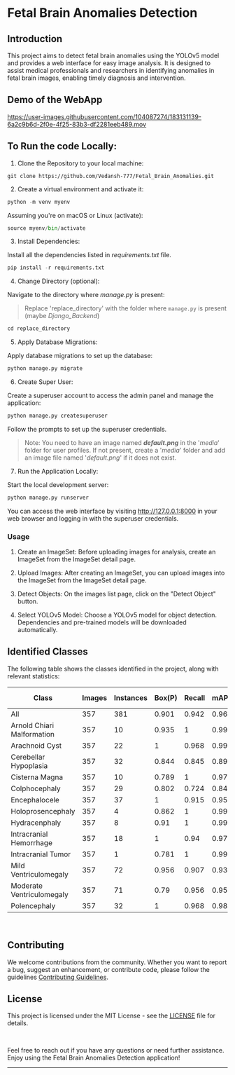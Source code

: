 # Fetal Brain Anomalies Detection

## Introduction

This project aims to detect fetal brain anomalies using the YOLOv5 model and provides a web interface for easy image analysis. It is designed to assist medical professionals and researchers in identifying anomalies in fetal brain images, enabling timely diagnosis and intervention.

## Demo of the WebApp

<https://user-images.githubusercontent.com/104087274/183131139-6a2c9b6d-2f0e-4f25-83b3-df2281eeb489.mov>

## To Run the code Locally:

1. Clone the Repository to your local machine:

```shell
git clone https://github.com/Vedansh-777/Fetal_Brain_Anomalies.git
```
2. Create a virtual environment and activate it:

```python
python -m venv myenv 
```
Assuming you're on  macOS or Linux (activate):
```python
source myenv/bin/activate 
```

3. Install Dependencies:

Install all the dependencies listed in _requirements.txt_ file.
```python
pip install -r requirements.txt
```

4. Change Directory (optional):

Navigate to the directory where _manage.py_ is present:
> Replace 'replace_directory' with the folder where `manage.py` is present (maybe _Django_Backend_)
```python
cd replace_directory
```

5. Apply Database Migrations:

Apply database migrations to set up the database:
```python
python manage.py migrate
```

6. Create Super User:

Create a superuser account to access the admin panel and manage the application:
```python
python manage.py createsuperuser
```
Follow the prompts to set up the superuser credentials.
> Note: You need to have an image named _**default.png**_ in the '_media_' folder for user profiles. If not present, create a '_media_' folder and add an image file named '_default.png_' if it does not exist.


7. Run the Application Locally:

Start the local development server:
```python
python manage.py runserver
```
You can access the web interface by visiting http://127.0.0.1:8000 in your web browser and logging in with the superuser credentials.


### Usage

1. Create an ImageSet: Before uploading images for analysis, create an ImageSet from the ImageSet detail page.

2. Upload Images: After creating an ImageSet, you can upload images into the ImageSet from the ImageSet detail page.

3. Detect Objects: On the images list page, click on the "Detect Object" button.

4. Select YOLOv5 Model: Choose a YOLOv5 model for object detection. Dependencies and pre-trained models will be downloaded automatically.


## Identified Classes

The following table shows the classes identified in the project, along with relevant statistics:

| Class                      | Images | Instances | Box(P) | Recall | mAP50 | mAP50-95 | Mask(P) | Recall | mAP50 | mAP50-95 |
| -------------------------- | ------ | --------- | ------ | ------ | ----- | -------- | ------- | ------ | ----- | -------- |
| All                        | 357    | 381       | 0.901  | 0.942  | 0.962 | 0.637    | 0.896   | 0.935  | 0.957 | 0.55     |
| Arnold Chiari Malformation | 357    | 10        | 0.935  | 1      | 0.995 | 0.679    | 0.935   | 1      | 0.995 | 0.505    |
| Arachnoid Cyst             | 357    | 22        | 1      | 0.968  | 0.995 | 0.662    | 1       | 0.968  | 0.995 | 0.62     |
| Cerebellar Hypoplasia      | 357    | 32        | 0.844  | 0.845  | 0.897 | 0.633    | 0.875   | 0.876  | 0.943 | 0.583    |
| Cisterna Magna             | 357    | 10        | 0.789  | 1      | 0.977 | 0.599    | 0.71    | 0.9    | 0.887 | 0.479    |
| Colphocephaly              | 357    | 29        | 0.802  | 0.724  | 0.842 | 0.438    | 0.802   | 0.724  | 0.842 | 0.429    |
| Encephalocele              | 357    | 37        | 1      | 0.915  | 0.953 | 0.652    | 1       | 0.915  | 0.953 | 0.631    |
| Holoprosencephaly          | 357    | 4         | 0.862  | 1      | 0.995 | 0.846    | 0.862   | 1      | 0.995 | 0.647    |
| Hydracenphaly              | 357    | 8         | 0.91   | 1      | 0.995 | 0.765    | 0.91    | 1      | 0.995 | 0.728    |
| Intracranial Hemorrhage    | 357    | 18        | 1      | 0.94   | 0.972 | 0.505    | 1       | 0.94   | 0.972 | 0.545    |
| Intracranial Tumor         | 357    | 1         | 0.781  | 1      | 0.995 | 0.697    | 0.781   | 1      | 0.995 | 0.298    |
| Mild Ventriculomegaly      | 357    | 72        | 0.956  | 0.907  | 0.935 | 0.56     | 0.956   | 0.907  | 0.942 | 0.502    |
| Moderate Ventriculomegaly  | 357    | 71        | 0.79   | 0.956  | 0.951 | 0.646    | 0.79    | 0.956  | 0.951 | 0.599    |
| Polencephaly               | 357    | 32        | 1      | 0.968  | 0.988 | 0.588    | 1       | 0.968  | 0.988 | 0.549    |

<br>

## Contributing

We welcome contributions from the community. Whether you want to report a bug, suggest an enhancement, or contribute code, please follow the guidelines [Contributing Guidelines](CONTRIBUTING.md).

## License
This project is licensed under the MIT License - see the [LICENSE](LICENSE) file for details.

<br>

Feel free to reach out if you have any questions or need further assistance. Enjoy using the Fetal Brain Anomalies Detection application!

---